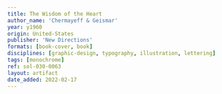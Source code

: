 ```yaml
---
title: The Wisdom of the Heart
author_name: 'Chermayeff & Geismar'
year: y1960
origin: United-States
publisher: 'New Directions'
formats: [book-cover, book]
disciplines: [graphic-design, typography, illustration, lettering]
tags: [monochrome]
ref: sol-030-0063
layout: artifact
date_added: 2022-02-17
---
```

